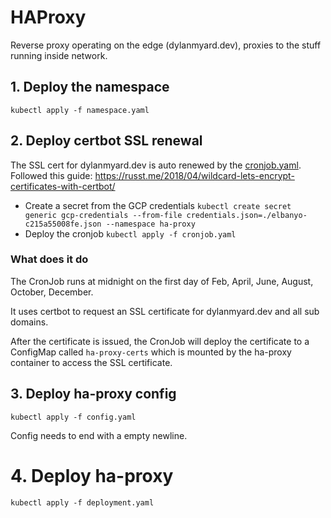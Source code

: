 # HAProxy
Reverse proxy operating on the edge (dylanmyard.dev), proxies to the stuff running inside network.

## 1. Deploy the namespace
`kubectl apply -f namespace.yaml`

## 2. Deploy certbot SSL renewal
The SSL cert for dylanmyard.dev is auto renewed by the [cronjob.yaml](cronjob.yaml). Followed this guide: https://russt.me/2018/04/wildcard-lets-encrypt-certificates-with-certbot/

- Create a secret from the GCP credentials `kubectl create secret generic gcp-credentials --from-file credentials.json=./elbanyo-c215a55008fe.json --namespace ha-proxy`
- Deploy the cronjob `kubectl apply -f cronjob.yaml`

### What does it do
The CronJob runs at midnight on the first day of Feb, April, June, August, October, December. 

It uses certbot to request an SSL certificate for dylanmyard.dev and all sub domains. 

After the certificate is issued, the CronJob will deploy the certificate to a ConfigMap called `ha-proxy-certs` which is mounted by the ha-proxy container to access the SSL certificate.

## 3. Deploy ha-proxy config
`kubectl apply -f config.yaml`

Config needs to end with a empty newline.

# 4. Deploy ha-proxy
`kubectl apply -f deployment.yaml`
